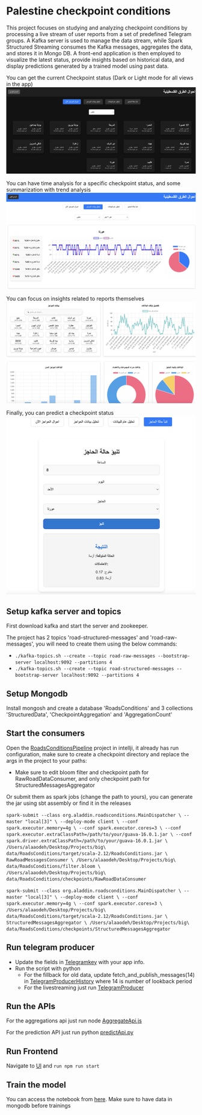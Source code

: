 # Palestine checkpoint conditions
This project focuses on studying and analyzing checkpoint conditions by processing a live stream of user reports from a set of predefined Telegram groups. A Kafka server is used to manage the data stream, while Spark Structured Streaming consumes the Kafka messages, aggregates the data, and stores it in Mongo DB. A front-end application is then employed to visualize the latest status, provide insights based on historical data, and display predictions generated by a trained model using past data.

You can get the current Checkpoint status (Dark or Light mode for all views in the app)
![Current Status](./images/1.png)

You can have time analysis for a specific checkpoint status, and some summarization with trend analysis
![Checkpoint analysis](./images/2.png)

You can focus on insights related to reports themselves
![analysis](./images/3.png)

Finally, you can predict a checkpoint status
![predict](./images/4.png)


## Setup kafka server and topics
First download kafka and start the server and zookeeper.

The project has 2 topics 'road-structured-messages' and 'road-raw-messages', you will need to create them using the below commands:

- `./kafka-topics.sh --create --topic road-raw-messages --bootstrap-server localhost:9092 --partitions 4`
- `./kafka-topics.sh --create --topic road-structured-messages --bootstrap-server localhost:9092 --partitions 4`

## Setup Mongodb
Install mongosh and create a database 'RoadsConditions' and 3 collections 'StructuredData', 'CheckpointAggregation' and 'AggregationCount'

## Start the consumers
Open the [RoadsConditionsPipeline](./RoadsConditionsPipeline/) project in intellji, it already has run configuration, make sure to create a checkpoint directory and replace the args in the project to your paths:
- Make sure to edit bloom filter and checkpoint path for RawRoadDataConsumer, and only checkpoint path for StructuredMessagesAggregator

Or submit them as spark jobs (change the path to yours), you can generate the jar using sbt assembly or find it in the releases

`spark-submit --class org.aladdin.roadsconditions.MainDispatcher \
  --master "local[3]" \
  --deploy-mode client \
  --conf spark.executor.memory=4g \
  --conf spark.executor.cores=3 \
  --conf spark.executor.extraClassPath=/path/to/your/guava-16.0.1.jar \
  --conf spark.driver.extraClassPath=/path/to/your/guava-16.0.1.jar \
  /Users/alaaodeh/Desktop/Projects/big\ data/RoadsConditions/target/scala-2.12/RoadsConditions.jar \
  RawRoadMessagesConsumer \
  /Users/alaaodeh/Desktop/Projects/big\ data/RoadsConditions/filter.bloom \
  /Users/alaaodeh/Desktop/Projects/big\ data/RoadsConditions/checkpoints/RawRoadDataConsumer`

`spark-submit --class org.aladdin.roadsconditions.MainDispatcher \
  --master "local[3]" \
  --deploy-mode client \
  --conf spark.executor.memory=4g \
  --conf spark.executor.cores=3 \
  /Users/alaaodeh/Desktop/Projects/big\ data/RoadsConditions/target/scala-2.12/RoadsConditions.jar \
  StructuredMessagesAggregator \
  /Users/alaaodeh/Desktop/Projects/big\ data/RoadsConditions/checkpoints/StructuredMessagesAggregator`

## Run telegram producer
- Update the fields in [Telegramkey](./Telegram%20producer/TelegramKey.py) with your app info.
- Run the script with python
  - For the fillback for old data, update fetch_and_publish_messages(14) in [TelegramProducerHistory](./Telegram%20producer/TelegramProducerHistory.py) where 14 is number of lookback period
  - For the livestreaming just run [TelegramProducer](./Telegram%20producer/TelegramProducer.py)

## Run the APIs
For the aggregations api just run node [AggregateApi.js](./api/AggregateApi.js)

For the prediction API just run python [predictApi.py](./ai-model/predictApi.py)

## Run Frontend
Navigate to [UI](./UI/roads-conditions/) and `run npm run start`

## Train the model
You can access the notebook from [here](./ai-model/Model.ipynb). 
Make sure to have data in mongodb before trainings

